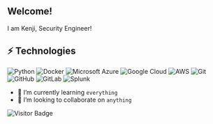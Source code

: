 ## Welcome! 
I am Kenji, Security Engineer!


## ⚡ Technologies
![Python](https://img.shields.io/badge/-Python-black?style=flat-square&logo=Python)
![Docker](https://img.shields.io/badge/-Docker-black?style=flat-square&logo=docker)
![Microsoft Azure](https://img.shields.io/badge/Microsoft%20Azure-232F7E?style=flat-square&logo=microsoft-azure)
![Google Cloud](https://img.shields.io/badge/Google%20Cloud-black?style=flat-square&logo=google-cloud)
![AWS](https://img.shields.io/badge/Amazon_AWS-232F3E?style=for-the-badge&logo=amazon-aws&logoColor=white)
![Git](https://img.shields.io/badge/-Git-black?style=flat-square&logo=git)
![GitHub](https://img.shields.io/badge/-GitHub-181717?style=flat-square&logo=github)
![GitLab](https://img.shields.io/badge/-GitLab-FCA121?style=flat-square&logo=gitlab)
![Splunk](https://img.shields.io/badge/-GitLab-FCA121?style=flat-square&logo=splunk)

- 🌱 I’m currently learning `everything`
- 💞️ I’m looking to collaborate on `anything`


![Visitor Badge](https://visitor-badge.laobi.icu/badge?page_id=DaKendex.DaKendex)


<!---
DaKendex/DaKendexis a ✨ special ✨ repository because its `README.md` (this file) appears on your GitHub profile.
You can click the Preview link to take a look at your changes.
--->
